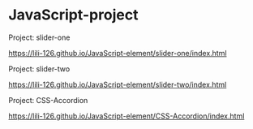 # JavaScript-project

Project: slider-one

https://lili-126.github.io/JavaScript-element/slider-one/index.html

Project: slider-two

https://lili-126.github.io/JavaScript-element/slider-two/index.html

Project: CSS-Accordion

https://lili-126.github.io/JavaScript-element/CSS-Accordion/index.html
